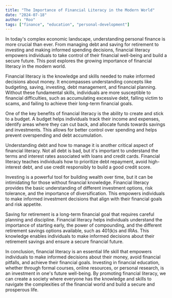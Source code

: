 ```yaml
---
title: "The Importance of Financial Literacy in the Modern World"
date: "2024-07-18"
author: "Roo"
tags: ["finance", "education", "personal-development"]
---
```

In today's complex economic landscape, understanding personal finance is more crucial than ever. From managing debt and saving for retirement to investing and making informed spending decisions, financial literacy empowers individuals to take control of their financial well-being and build a secure future. This post explores the growing importance of financial literacy in the modern world.

Financial literacy is the knowledge and skills needed to make informed decisions about money. It encompasses understanding concepts like budgeting, saving, investing, debt management, and financial planning. Without these fundamental skills, individuals are more susceptible to financial difficulties, such as accumulating excessive debt, falling victim to scams, and failing to achieve their long-term financial goals.

One of the key benefits of financial literacy is the ability to create and stick to a budget. A budget helps individuals track their income and expenses, identify areas where they can cut back, and allocate funds towards savings and investments. This allows for better control over spending and helps prevent overspending and debt accumulation.

Understanding debt and how to manage it is another critical aspect of financial literacy. Not all debt is bad, but it's important to understand the terms and interest rates associated with loans and credit cards. Financial literacy teaches individuals how to prioritize debt repayment, avoid high-interest debt, and use credit responsibly to build a good credit score.

Investing is a powerful tool for building wealth over time, but it can be intimidating for those without financial knowledge. Financial literacy provides the basic understanding of different investment options, risk tolerance, and the importance of diversification. This empowers individuals to make informed investment decisions that align with their financial goals and risk appetite.

Saving for retirement is a long-term financial goal that requires careful planning and discipline. Financial literacy helps individuals understand the importance of starting early, the power of compounding, and the different retirement savings options available, such as 401(k)s and IRAs. This knowledge enables individuals to make informed decisions about their retirement savings and ensure a secure financial future.

In conclusion, financial literacy is an essential life skill that empowers individuals to make informed decisions about their money, avoid financial pitfalls, and achieve their financial goals. Investing in financial education, whether through formal courses, online resources, or personal research, is an investment in one's future well-being. By promoting financial literacy, we can create a society where everyone has the knowledge and skills to navigate the complexities of the financial world and build a secure and prosperous life.
